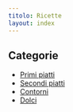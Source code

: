 ```yaml
---
titolo: Ricette
layout: index
---
```

## Categorie

- [Primi piatti](primi)
- [Secondi piatti](secondi)
- [Contorni](contorni)
- [Dolci](dolci)